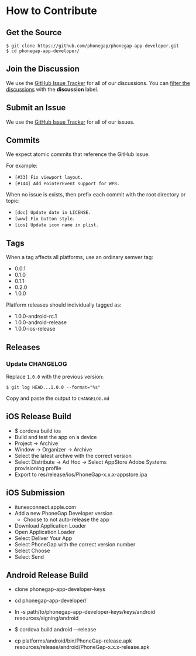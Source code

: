 # How to Contribute

## Get the Source

    $ git clone https://github.com/phonegap/phonegap-app-developer.git
    $ cd phonegap-app-developer/

## Join the Discussion

We use the [GitHub Issue Tracker][issue-url] for all of our discussions.
You can [filter the discussions][filter-url] with the **discussion** label.

## Submit an Issue

We use the [GitHub Issue Tracker][issue-url] for all of our issues.

## Commits

We expect atomic commits that reference the GitHub issue.

For example:

- `[#33] Fix viewport layout.`
- `[#144] Add PointerEvent support for WP8.`

When no issue is exists, then prefix each commit with the root directory or topic:

- `[doc] Update date in LICENSE.`
- `[www] Fix button style.`
- `[ios] Update icon name in plist.`

## Tags

When a tag affects all platforms, use an ordinary semver tag:

- 0.0.1
- 0.1.0
- 0.1.1
- 0.2.0
- 1.0.0

Platform releases should individually tagged as:

- 1.0.0-android-rc.1
- 1.0.0-android-release
- 1.0.0-ios-release

## Releases

### Update CHANGELOG

Replace `1.0.0` with the previous version:

    $ git log HEAD...1.0.0 --format="%s"

Copy and paste the output to `CHANGELOG.md`

## iOS Release Build

- $ cordova build ios
- Build and test the app on a device
- Project -> Archive
- Window -> Organizer -> Archive
- Select the latest archive with the correct version
- Select Distribute -> Ad Hoc -> Select AppStore Adobe Systems provisioning profile
- Export to res/release/ios/PhoneGap-x.x.x-appstore.ipa

## iOS Submission

- itunesconnect.apple.com
- Add a new PhoneGap Developer version
  - Choose to not auto-release the app
- Download Application Loader
- Open Application Loader
- Select Deliver Your App
- Select PhoneGap with the correct version number
- Select Choose
- Select Send

## Android Release Build

- clone phonegap-app-developer-keys
- cd phonegap-app-developer/
- ln -s path/to/phonegap-app-developer-keys/keys/android resources/signing/android
- $ cordova build android --release
- cp platforms/android/bin/PhoneGap-release.apk resources/release/android/PhoneGap-x.x.x-release.apk

  [issue-url]: https://github.com/phonegap/phonegap-app-developer/issues
  [filter-url]: https://github.com/phonegap/phonegap-app-developer/issues?labels=discussion&page=1&state=open
